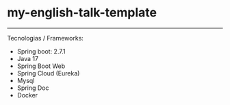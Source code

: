 # my-english-talk-template
---
Tecnologias / Frameworks:
- Spring boot: 2.7.1
- Java 17
- Spring Boot Web
- Spring Cloud (Eureka)
- Mysql
- Spring Doc
- Docker
